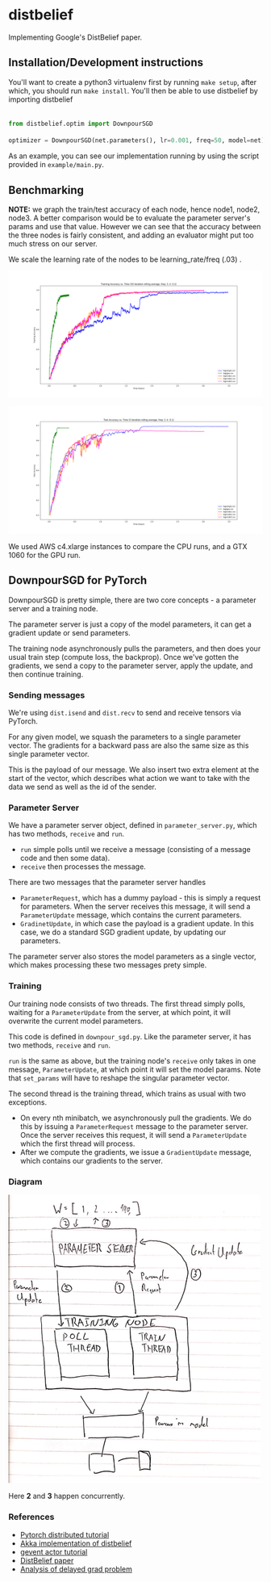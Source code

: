 # distbelief
Implementing Google's DistBelief paper.

## Installation/Development instructions

You'll want to create a python3 virtualenv first by running `make setup`, after which, you should run `make install`. 
You'll then be able to use distbelief by importing distbelief
```python 

from distbelief.optim import DownpourSGD

optimizer = DownpourSGD(net.parameters(), lr=0.001, freq=50, model=net)

```

As an example, you can see our implementation running by using the script provided in `example/main.py`.

## Benchmarking

**NOTE:** we graph the train/test accuracy of each node, hence node1, node2, node3. A better comparison would be to evaluate the parameter server's params and use that value.
However we can see that the accuracy between the three nodes is fairly consistent, and adding an evaluator might put too much stress on our server. 

We scale the learning rate of the nodes to be learning_rate/freq (.03) .

![train](/docs/train_time.png)

![test](/docs/test_time.png)

We used AWS c4.xlarge instances to compare the CPU runs, and a GTX 1060 for the GPU run.

## DownpourSGD for PyTorch

DownpourSGD is pretty simple, there are two core concepts - a parameter server and a training node.

The parameter server is just a copy of the model parameters, it can get a gradient update or send parameters.

The training node asynchronously pulls the parameters, and then does your usual train step (compute loss, the backprop).
Once we've gotten the gradients, we send a copy to the parameter server, apply the update, and then continue training. 

### Sending messages

We're using `dist.isend` and `dist.recv` to send and receive tensors via PyTorch.

For any given model, we squash the parameters to a single parameter vector. The gradients for a backward pass are also the same size as this single parameter vector. 

This is the payload of our message. We also insert two extra element at the start of the vector, which describes what action we want to take with the data we send as well as the id of the sender.

### Parameter Server

We have a parameter server object, defined in `parameter_server.py`, which has two methods, `receive` and `run`.
- `run` simple polls until we receive a message (consisting of a message code and then some data). 
- `receive` then processes the message. 

There are two messages that the parameter server handles 
- `ParameterRequest`, which has a dummy payload - this is simply a request for parameters. When the server receives this message, it will send a `ParameterUpdate` message, which contains the current parameters. 
- `GradinetUpdate`, in which case the payload is a gradient update. In this case, we do a standard SGD gradient update, by updating our parameters. 

The parameter server also stores the model parameters as a single vector, which makes processing these two messages prety simple.

### Training

Our training node consists of two threads. The first thread simply polls, waiting for a `ParameterUpdate` from the server, at which point, it will overwrite the current model parameters. 

This code is defined in `downpour_sgd.py`. Like the parameter server, it has two methods, `receive` and `run`. 

`run` is the same as above, but the training node's `receive` only takes in one message, `ParameterUpdate`, at which point it will set the model params. Note that `set_params` will have to reshape the singular parameter vector. 

The second thread is the training thread, which trains as usual with two exceptions. 
- On every nth minibatch, we asynchronously pull the gradients. We do this by issuing a `ParameterRequest` message to the parameter server. Once the server receives this request, it will send a `ParameterUpdate` which the first thread will process. 
- After we compute the gradients, we issue a `GradientUpdate` message, which contains our gradients to the server. 

### Diagram
<img src="./docs/diagram.jpg" width="500">

Here **2** and **3** happen concurrently. 

### References
- [Pytorch distributed tutorial](http://pytorch.org/tutorials/intermediate/dist_tuto.html)
- [Akka implementation of distbelief](http://alexminnaar.com/implementing-the-distbelief-deep-neural-network-training-framework-with-akka.html)
- [gevent actor tutorial](http://sdiehl.github.io/gevent-tutorial/#actors)
- [DistBelief paper](https://static.googleusercontent.com/media/research.google.com/en//archive/large_deep_networks_nips2012.pdf)
- [Analysis of delayed grad problem](https://openreview.net/pdf?id=BJLSGcywG)
